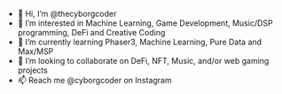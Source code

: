 - 👋 Hi, I’m @thecyborgcoder
- 👀 I’m interested in Machine Learning, Game Development, Music/DSP programming, DeFi and Creative Coding
- 🌱 I’m currently learning Phaser3, Machine Learning, Pure Data and Max/MSP
- 💞️ I’m looking to collaborate on DeFi, NFT, Music, and/or web gaming projects
- 📫 Reach me @cyborgcoder on Instagram

